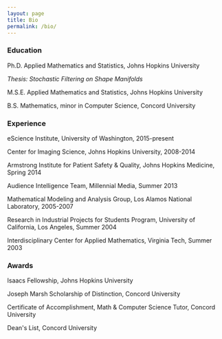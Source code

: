 ```yaml
---
layout: page
title: Bio
permalink: /bio/
---
```


### Education

Ph.D. Applied Mathematics and Statistics, Johns Hopkins University

*Thesis: Stochastic Filtering on Shape Manifolds*

M.S.E. Applied Mathematics and Statistics, Johns Hopkins University

B.S. Mathematics, minor in Computer Science, Concord University


### Experience
eScience Institute, University of Washington, 2015-present

Center for Imaging Science, Johns Hopkins University, 2008-2014

Armstrong Institute for Patient Safety & Quality, Johns Hopkins Medicine, Spring 2014

Audience Intelligence Team, Millennial Media, Summer 2013

Mathematical Modeling and Analysis Group, Los Alamos National Laboratory, 2005-2007

Research in Industrial Projects for Students Program, University of California, Los Angeles, Summer 2004

Interdisciplinary Center for Applied Mathematics, Virginia Tech, Summer 2003


### Awards
Isaacs Fellowship, Johns Hopkins University

Joseph Marsh Scholarship of Distinction, Concord University

Certificate of Accomplishment, Math & Computer Science Tutor, Concord University

Dean's List, Concord University


